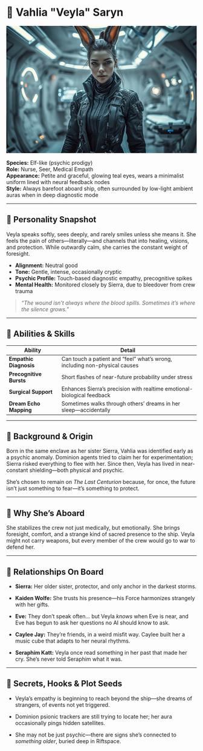 # 👤 Vahlia "Veyla" Saryn

![Vahlia](../assets/vahlia.jpg)

**Species:** Elf-like (psychic prodigy)  
**Role:** Nurse, Seer, Medical Empath  
**Appearance:** Petite and graceful, glowing teal eyes, wears a minimalist uniform lined with neural feedback nodes  
**Style:** Always barefoot aboard ship, often surrounded by low-light ambient auras when in deep diagnostic mode

---

## 🌙 Personality Snapshot

Veyla speaks softly, sees deeply, and rarely smiles unless she means it. She feels the pain of others—literally—and channels that into healing, visions, and protection. While outwardly calm, she carries the constant weight of foresight.

- **Alignment:** Neutral good  
- **Tone:** Gentle, intense, occasionally cryptic  
- **Psychic Profile:** Touch-based diagnostic empathy, precognitive spikes  
- **Mental Health:** Monitored closely by Sierra, due to bleedover from crew trauma

> *“The wound isn’t always where the blood spills. Sometimes it’s where the silence grows.”*

---

## 🧠 Abilities & Skills

| Ability                    | Detail                                                                 |
|----------------------------|-------------------------------------------------------------------------|
| **Empathic Diagnosis**     | Can touch a patient and “feel” what’s wrong, including non-physical causes |
| **Precognitive Bursts**    | Short flashes of near-future probability under stress                   |
| **Surgical Support**       | Enhances Sierra’s precision with realtime emotional-biological feedback |
| **Dream Echo Mapping**     | Sometimes walks through others’ dreams in her sleep—accidentally         |

---

## 🧬 Background & Origin

Born in the same enclave as her sister Sierra, Vahlia was identified early as a psychic anomaly. Dominion agents tried to claim her for experimentation; Sierra risked everything to flee with her. Since then, Veyla has lived in near-constant shielding—both physical and psychic.

She’s chosen to remain on *The Last Centurion* because, for once, the future isn’t just something to fear—it’s something to protect.

---

## 🚀 Why She’s Aboard

She stabilizes the crew not just medically, but emotionally. She brings foresight, comfort, and a strange kind of sacred presence to the ship. Veyla might not carry weapons, but every member of the crew would go to war to defend her.

---

## 🤝 Relationships On Board

- **Sierra:** Her older sister, protector, and only anchor in the darkest storms.

- **Kaiden Wolfe:** She trusts his presence—his Force harmonizes strangely with her gifts.

- **Eve:** They don’t speak often… but Veyla *knows* when Eve is near, and Eve has begun to ask her questions no AI should know to ask.

- **Caylee Jay:** They’re friends, in a weird misfit way. Caylee built her a music cube that adapts to her neural rhythms.

- **Seraphim Katt:** Veyla once read something in her past that made her cry. She’s never told Seraphim what it was.

---

## 🧩 Secrets, Hooks & Plot Seeds

- Veyla’s empathy is beginning to reach beyond the ship—she dreams of strangers, of events not yet triggered.

- Dominion psionic trackers are still trying to locate her; her aura occasionally pings hidden satellites.

- She may not be just psychic—there are signs she’s connected to *something older*, buried deep in Riftspace.

